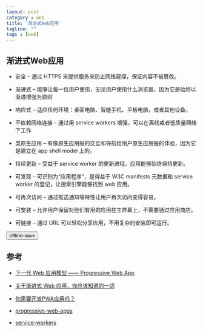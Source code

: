 ```yaml
---
layout: post
category : web
title: '渐进式Web应用'
tagline: ""
tags : [web]
---
```


## 渐进式Web应用

- 安全 – 通过 HTTPS 来提供服务来防止网络窥探，保证内容不被篡改。

- 渐进式 – 能够让每一位用户使用，无论用户使用什么浏览器，因为它是始终以渐进增强为原则

- 响应式 – 适应任何环境：桌面电脑、智能手机、平板电脑，或者其他设备。

- 不依赖网络连接 – 通过用 service workers 增强，可以在离线或者低质量网络下工作

- 类原生应用 – 有像原生应用般的交互和导航给用户原生应用般的体验，因为它是建立在 app shell model 上的。

- 持续更新 – 受益于 service worker 的更新进程，应用能够始终保持更新。

- 可发现 – 可识别为“应用程序”，是得益于 W3C manifests 元数据和 service worker 的登记，让搜索引擎能够找到 web 应用。

- 可再次访问 – 通过推送通知等特性让用户再次访问变得容易。

- 可安装 – 允许用户保留对他们有用的应用在主屏幕上，不需要通过应用商店。

- 可链接 – 通过 URL 可以轻松分享应用，不用复杂的安装即可运行。

<!--break-->

<button class="btn btn-sm btn-primary offline-btn">offline-save</button>

## 参考

- [下一代 Web 应用模型 —— Progressive Web App](http://geek.csdn.net/news/detail/135595)

- [关于渐进式 Web 应用，你应该知道的一切](http://www.zcfy.cc/article/everything-you-should-know-about-progressive-web-apps-tutorialzine-2047.html)

- [你需要开发PWA应用吗？](http://mp.weixin.qq.com/s?__biz=MzI5MDM2NjY5Nw==&mid=2247484043&idx=1&sn=0a93b2f32c2d80f43e2579fb56074a1f&chksm=ec21b70ddb563e1bd01a8acf4fbce8aeb0dc35f1110f7f004e3228d9b18605b3aaf7affa496b&mpshare=1&scene=1&srcid=0115m8O4xYwWYNZHgxmoZFe2#rd)

- [progressive-web-apps](https://developers.google.com/web/progressive-web-apps/)

- [service-workers](https://developers.google.com/web/fundamentals/getting-started/primers/service-workers)

<script type="text/javascript">

// emoji
function addEmoji() {
if (navigator.userAgent.indexOf('Mac OS X') != -1) {
  window.location.hash = "🐉";
}
};
addEmoji();

// Service Workers
if ('serviceWorker' in navigator) {
// Attempt to register it
navigator.serviceWorker.register('/sw.js').then(function() {
  // Success
  console.log('ServiceWorker registration successful');
}).catch(function(err) {
  // Fail
  console.log('ServiceWorker registration failed: ', err);
});

var currentPath = window.location.pathname;
var cacheButton = document.querySelector('.offline-btn');

var imageArray = document.querySelectorAll('img');
// Event listener
if(cacheButton) {
  cacheButton.addEventListener('click', function(event) {
   event.preventDefault();
    // Build an array of the page-specific resources.
    var pageResources = [currentPath];
    for (i = 0; i < imageArray.length; i++) {
      pageResources.push(imageArray[i].src);
    }
    // Open the unique cache for this URL.
    caches.open('offline-' + currentPath).then(function(cache) {
      var updateCache = cache.addAll(pageResources);

      // Update UI to indicate success.
      updateCache.then(function() {
        console.log('Article is now available offline.');
        cacheButton.innerHTML = "☺";
      });

      // Catch any errors and report.
      updateCache.catch(function (error) {
        console.log('Article could not be saved offline.');
        cacheButton.innerHTML = "☹";
      });
    });
  });
}
}
 </script>